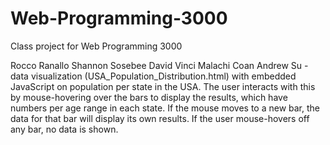 # Web-Programming-3000
Class project for Web Programming 3000


Rocco Ranallo
Shannon Sosebee
David Vinci
Malachi Coan
Andrew Su - data visualization (USA_Population_Distribution.html) with embedded JavaScript on population per state in the USA. The user interacts with this by mouse-hovering over the bars to display the results, which have numbers per age range in each state. If the mouse moves to a new bar, the data for that bar will display its own results. If the user mouse-hovers off any bar, no data is shown.
